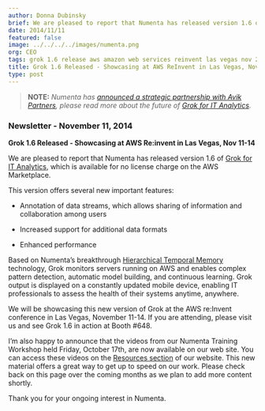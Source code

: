 ```yaml
---
author: Donna Dubinsky
brief: We are pleased to report that Numenta has released version 1.6 of Grok for IT Analytics, which is available for no license charge on the AWS Marketplace. This version offers several new important features
date: 2014/11/11
featured: false
image: ../../../../images/numenta.png
org: CEO
tags: grok 1.6 release aws amazon web services reinvent las vegas nov 2014 numenta it analytics
title: Grok 1.6 Released - Showcasing at AWS ReInvent in Las Vegas, Nov 11-14
type: post
---
```


> **NOTE:** *Numenta has [announced a strategic partnership with Avik
  Partners](/press/2015/08/19/numenta-announces-licensing-of-grok-for-it-to-avik-partners/),
  please read more about the future of
  [Grok for IT Analytics](http://grokstream.com).*

### Newsletter - November 11, 2014

**Grok 1.6 Released - Showcasing at AWS Re:invent in Las Vegas, Nov 11-14**

We are pleased to report that Numenta has released version 1.6 of
[Grok for IT Analytics](http://grokstream.com), which is available for no
license charge on the AWS Marketplace.

This version offers several new important features:

* Annotation of data streams, which allows sharing of information and
  collaboration among users

* Increased support for additional data formats

* Enhanced performance

Based on Numenta’s breakthrough
[Hierarchical Temporal Memory](/technology-overview/)
technology, Grok monitors servers running on AWS and enables complex pattern
detection, automatic model building, and continuous learning. Grok output is
displayed on a constantly updated mobile device, enabling IT professionals to
assess the health of their systems anytime, anywhere.

We will be showcasing this new version of Grok at the AWS re:Invent conference
in Las Vegas, November 11-14.  If you are attending, please visit us and see
Grok 1.6 in action at Booth #648.

I’m also happy to announce that the videos from our Numenta Training Workshop
held Friday, October 17th, are now available on our web site.  You can access
these videos on the [Resources section](/papers-videos-and-more/)
of our website. This new material offers a great way to get up to speed on
our work. Please check back on this page over the coming months as we plan to
add more content shortly.

Thank you for your ongoing interest in Numenta.
